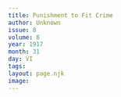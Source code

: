 ```yaml
---
title: Punishment to Fit Crime
author: Unknown
issue: 8
volume: 8
year: 1917
month: 31
day: VI
tags:
layout: page.njk
image:
---
```



